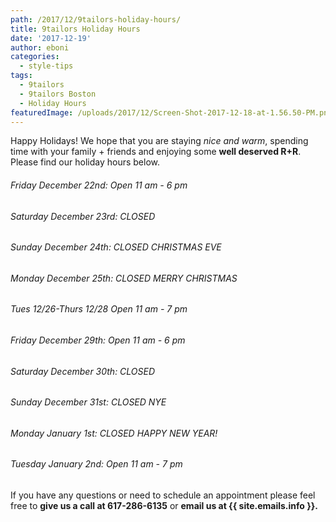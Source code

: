 ```yaml
---
path: /2017/12/9tailors-holiday-hours/
title: 9tailors Holiday Hours
date: '2017-12-19'
author: eboni
categories:
  - style-tips
tags:
  - 9tailors
  - 9tailors Boston
  - Holiday Hours
featuredImage: /uploads/2017/12/Screen-Shot-2017-12-18-at-1.56.50-PM.png
---
```

Happy Holidays! We hope that you are staying _nice and warm_, spending time with your family + friends and enjoying some **well deserved R+R**. Please find our holiday hours below.

###### Friday December 22nd: Open 11 am - 6 pm

###### Saturday December 23rd: CLOSED

###### Sunday December 24th: CLOSED CHRISTMAS EVE

###### Monday December 25th: CLOSED MERRY CHRISTMAS

###### Tues 12/26-Thurs 12/28 Open 11 am - 7 pm

###### Friday December 29th: Open 11 am - 6 pm

###### Saturday December 30th: CLOSED

###### Sunday December 31st: CLOSED NYE

###### Monday January 1st: CLOSED HAPPY NEW YEAR!

###### Tuesday January 2nd: Open 11 am - 7 pm

If you have any questions or need to schedule an appointment please feel free to **give us a call at 617-286-6135** or **email us at {{ site.emails.info }}.**